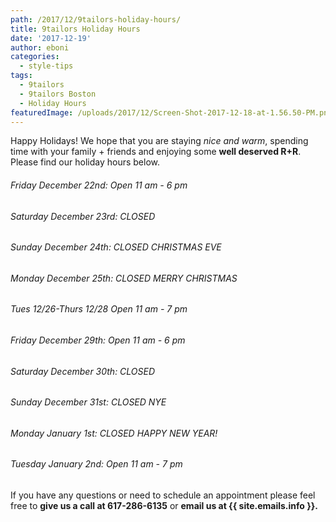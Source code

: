 ```yaml
---
path: /2017/12/9tailors-holiday-hours/
title: 9tailors Holiday Hours
date: '2017-12-19'
author: eboni
categories:
  - style-tips
tags:
  - 9tailors
  - 9tailors Boston
  - Holiday Hours
featuredImage: /uploads/2017/12/Screen-Shot-2017-12-18-at-1.56.50-PM.png
---
```

Happy Holidays! We hope that you are staying _nice and warm_, spending time with your family + friends and enjoying some **well deserved R+R**. Please find our holiday hours below.

###### Friday December 22nd: Open 11 am - 6 pm

###### Saturday December 23rd: CLOSED

###### Sunday December 24th: CLOSED CHRISTMAS EVE

###### Monday December 25th: CLOSED MERRY CHRISTMAS

###### Tues 12/26-Thurs 12/28 Open 11 am - 7 pm

###### Friday December 29th: Open 11 am - 6 pm

###### Saturday December 30th: CLOSED

###### Sunday December 31st: CLOSED NYE

###### Monday January 1st: CLOSED HAPPY NEW YEAR!

###### Tuesday January 2nd: Open 11 am - 7 pm

If you have any questions or need to schedule an appointment please feel free to **give us a call at 617-286-6135** or **email us at {{ site.emails.info }}.**